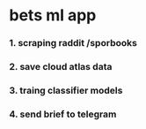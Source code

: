 # bets ml app

### 1. scraping raddit /sporbooks 
### 2. save cloud atlas data
### 3. traing classifier models 
### 4. send brief to telegram